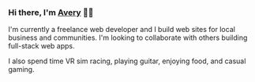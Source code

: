 ### Hi there, I'm [Avery](https://www.averymclaughlin.com)  👋🏽

I'm currently a freelance web developer and I build web sites for local business and communities.
I'm looking to collaborate with others building full-stack web apps.

I also spend time VR sim racing, playing guitar, enjoying food, and casual gaming.

<!--
**averymc-dev/averymc-dev** is a ✨ _special_ ✨ repository because its `README.md` (this file) appears on your GitHub profile.

Here are some ideas to get you started:

- 🔭 I’m currently working on ...
- 🌱 I’m currently learning ...
- 👯 I’m looking to collaborate on ...
- 🤔 I’m looking for help with ...
- 💬 Ask me about ...
- 📫 How to reach me: ...
- 😄 Pronouns: ...
- ⚡ Fun fact: ...
-->

